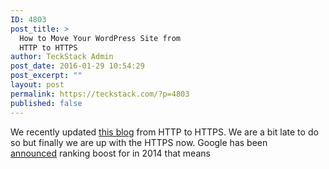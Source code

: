 ```yaml
---
ID: 4803
post_title: >
  How to Move Your WordPress Site from
  HTTP to HTTPS
author: TeckStack Admin
post_date: 2016-01-29 10:54:29
post_excerpt: ""
layout: post
permalink: https://teckstack.com/?p=4803
published: false
---
```

We recently updated <a href="//teckstack.com">this blog</a> from HTTP to HTTPS. We are a bit late to do so but finally we are up with the HTTPS now. Google has been <a href="https://googlewebmastercentral.blogspot.in/2014/08/https-as-ranking-signal.html" target="_blank">announced</a> ranking boost for in 2014 that means